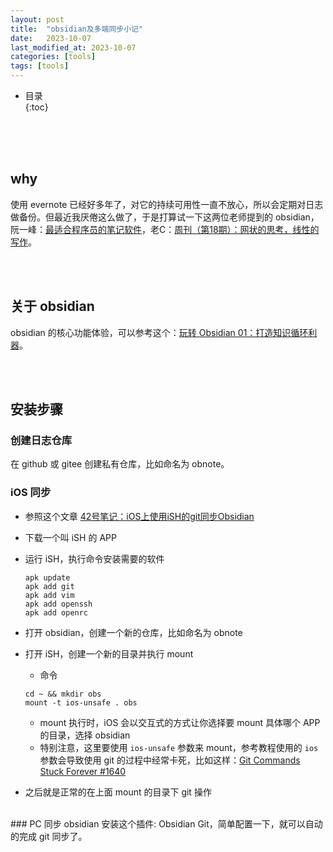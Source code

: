 ```yaml
---
layout: post
title:  "obsidian及多端同步小记"
date:   2023-10-07
last_modified_at: 2023-10-07
categories: [tools]
tags: [tools]
---
```


* 目录  
{:toc}

<br>
<br>
<br>

## why
使用 evernote 已经好多年了，对它的持续可用性一直不放心，所以会定期对日志做备份。但最近我厌倦这么做了，于是打算试一下这两位老师提到的 obsidian，阮一峰：[最适合程序员的笔记软件](https://www.ruanyifeng.com/blog/2021/08/best-note-taking-software-for-programmers.html)，老C：[周刊（第18期）：网状的思考，线性的写作](https://www.codedump.info/post/20220612-weekly-18/)。

<br>
<br>

## 关于 obsidian
obsidian 的核心功能体验，可以参考这个：[玩转 Obsidian 01：打造知识循环利器](https://sspai.com/post/62414)。

<br>
<br>

## 安装步骤
### 创建日志仓库   
在 github 或 gitee 创建私有仓库，比如命名为 obnote。
<br>
### iOS 同步   
* 参照这个文章 [42号笔记：iOS上使用iSH的git同步Obsidian](https://zhuanlan.zhihu.com/p/565028534)
* 下载一个叫 iSH 的 APP
* 运行 iSH，执行命令安装需要的软件

    ```
    apk update
    apk add git
    apk add vim
    apk add openssh
    apk add openrc
    ```

* 打开 obsidian，创建一个新的仓库，比如命名为 obnote
* 打开 iSH，创建一个新的目录并执行 mount
    - 命令

    ```
    cd ~ && mkdir obs
    mount -t ios-unsafe . obs
    ```

    - mount 执行时，iOS 会以交互式的方式让你选择要 mount 具体哪个 APP 的目录，选择 obsidian
    - 特别注意，这里要使用 `ios-unsafe` 参数来 mount，参考教程使用的 `ios` 参数会导致使用 git 的过程中经常卡死，比如这样：[Git Commands Stuck Forever #1640](https://github.com/ish-app/ish/issues/1640)
* 之后就是正常的在上面 mount 的目录下 git 操作
<br>
### PC 同步   
obsidian 安装这个插件: Obsidian Git，简单配置一下，就可以自动的完成 git 同步了。

<br>
<br>

<br>
<br>
<br>